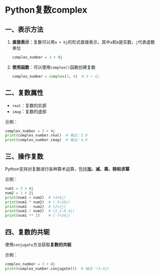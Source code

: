 # Python复数complex

## 一、表示方法

1. **直接表示**：复数可以用`a + bj`的形式直接表示，其中`a`和`b`是实数，`j`代表虚数单位

	```python
	complex_number = 3 + 4j
	```

2. **使用函数**：可以使用`complex()`函数创建复数

	```python
	complex_number = complex(3, 4)	# 3 + 4j
	```



## 二、复数属性

- `real`：复数的实部
- `imag`：复数的虚部

示例：

```python
complex_number = 3 + 4j
print(complex_number.real)  # 输出：3.0
print(complex_number.imag)  # 输出：4.0
```



## 三、操作复数

Python支持对复数进行各种算术运算，包括**加、减、乘、除和求幂**

示例：

```python
num1 = 3 + 4j
num2 = 1 + 2j
print(num1 + num2)  # (4+6j)
print(num1 * num2)  # (-5+10j)
print(num1 - num2)  # (2+2j)
print(num1 / num2)  # (2.2-0.4j)
print(num1 ** 2)    # (-7+24j)
```



## 四、复数的共轭

使用`conjugate`方法获取**复数的共轭**

示例：

```python
complex_number = 3 + 4j
print(complex_number.conjugate())  # 输出：(3-4j)
```